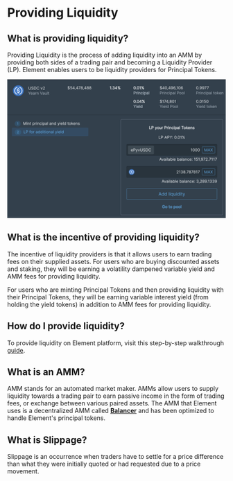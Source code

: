 # Providing Liquidity

## What is providing liquidity?

Providing Liquidity is the process of adding liquidity into an AMM by providing both sides of a trading pair and becoming a Liquidity Provider (LP). Element enables users to be liquidity providers for Principal Tokens.

![](<../.gitbook/assets/Screen Shot 2022-03-30 at 5.28.48 PM.png>)

## What is the incentive of providing liquidity?

The incentive of liquidity providers is that it allows users to earn trading fees on their supplied assets. For users who are buying discounted assets and staking, they will be earning a volatility dampened variable yield and AMM fees for providing liquidity.&#x20;

For users who are minting Principal Tokens and then providing liquidity with their Principal Tokens, they will be earning variable interest yield (from holding the yield tokens) in addition to AMM fees for providing liquidity.

## How do I provide liquidity?‌

&#x20;To provide liquidity on Element platform, visit this step-by-step walkthrough [guide](https://medium.com/element-finance/how-to-bootstrapping-liquidity-on-element-f14a6bd02044).&#x20;

## What is an AMM?

AMM stands for an automated market maker. AMMs allow users to supply liquidity towards a trading pair to earn passive income in the form of trading fees, or exchange between various paired assets. The AMM that Element uses is a decentralized AMM called [**Balancer**](https://balancer.finance/) and has been optimized to handle Element's principal tokens.&#x20;

## What is Slippage?

Slippage is an occurrence when traders have to settle for a price difference than what they were initially quoted or had requested due to a price movement.
